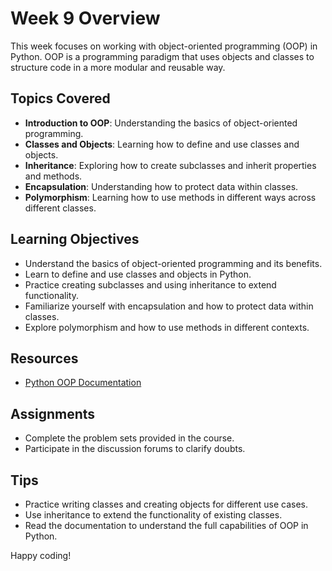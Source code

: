# Week 9 Overview

This week focuses on working with object-oriented programming (OOP) in Python. OOP is a programming paradigm that uses objects and classes to structure code in a more modular and reusable way.

## Topics Covered

- **Introduction to OOP**: Understanding the basics of object-oriented programming.
- **Classes and Objects**: Learning how to define and use classes and objects.
- **Inheritance**: Exploring how to create subclasses and inherit properties and methods.
- **Encapsulation**: Understanding how to protect data within classes.
- **Polymorphism**: Learning how to use methods in different ways across different classes.

## Learning Objectives

- Understand the basics of object-oriented programming and its benefits.
- Learn to define and use classes and objects in Python.
- Practice creating subclasses and using inheritance to extend functionality.
- Familiarize yourself with encapsulation and how to protect data within classes.
- Explore polymorphism and how to use methods in different contexts.

## Resources

- [Python OOP Documentation](https://docs.python.org/3/tutorial/classes.html)

## Assignments

- Complete the problem sets provided in the course.
- Participate in the discussion forums to clarify doubts.

## Tips

- Practice writing classes and creating objects for different use cases.
- Use inheritance to extend the functionality of existing classes.
- Read the documentation to understand the full capabilities of OOP in Python.

Happy coding!
